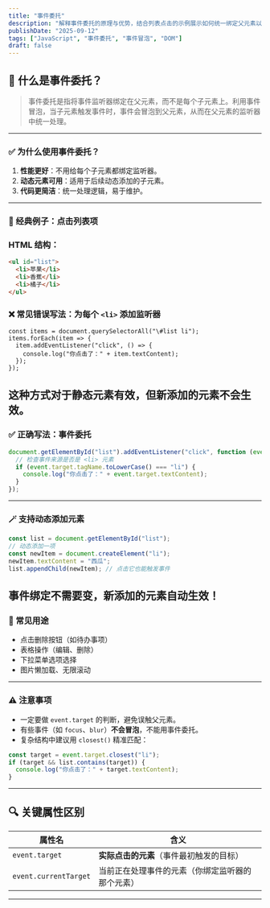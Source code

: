 ```yaml
---
title: "事件委托"
description: "解释事件委托的原理与优势，结合列表点击的示例展示如何统一绑定父元素以兼容动态子项，并区分 target 与 currentTarget 及常见注意事项。"
publishDate: "2025-09-12"
tags: ["JavaScript", "事件委托", "事件冒泡", "DOM"]
draft: false
---
```

## 🧠 什么是事件委托？

> 事件委托是指将事件监听器绑定在父元素，而不是每个子元素上。利用事件冒泡，当子元素触发事件时，事件会冒泡到父元素，从而在父元素的监听器中统一处理。
---
### ✅ 为什么使用事件委托？
1. **性能更好**：不用给每个子元素都绑定监听器。
2. **动态元素可用**：适用于后续动态添加的子元素。
3. **代码更简洁**：统一处理逻辑，易于维护。
---
### 📌 经典例子：点击列表项
### HTML 结构：
```HTML
<ul id="list">
  <li>苹果</li>
  <li>香蕉</li>
  <li>橘子</li>
</ul>
```
### ❌ 常见错误写法：为每个 `<li>` 添加监听器
```Plain
const items = document.querySelectorAll("\#list li");
items.forEach(item => {
  item.addEventListener("click", () => {
    console.log("你点击了：" + item.textContent);
  });
});
```
这种方式对于**静态元素有效**，但**新添加的元素不会生效**。
---
### ✅ 正确写法：事件委托
```JavaScript
document.getElementById("list").addEventListener("click", function (event) {
  // 检查事件来源是否是 <li> 元素
  if (event.target.tagName.toLowerCase() === "li") {
    console.log("你点击了：" + event.target.textContent);
  }
});
```
---
### 🪄 支持动态添加元素
```JavaScript
const list = document.getElementById("list");
// 动态添加一项
const newItem = document.createElement("li");
newItem.textContent = "西瓜";
list.appendChild(newItem); // 点击它也能触发事件
```
事件绑定不需要变，**新添加的元素自动生效！**
---
### 🎯 常见用途
- 点击删除按钮（如待办事项）
- 表格操作（编辑、删除）
- 下拉菜单选项选择
- 图片懒加载、无限滚动
---
### ⚠️ 注意事项
- 一定要做 `event.target` 的判断，避免误触父元素。
- 有些事件（如 `focus`、`blur`）**不会冒泡**，不能用事件委托。
- 复杂结构中建议用 `closest()` 精准匹配：
```JavaScript
const target = event.target.closest("li");
if (target && list.contains(target)) {
  console.log("你点击了：" + target.textContent);
}
```
---
## 🔍 关键属性区别
|属性名|含义|
|---|---|
|`event.target`|**实际点击的元素**（事件最初触发的目标）|
|`event.currentTarget`|当前正在处理事件的元素（你绑定监听器的那个元素）|
---
